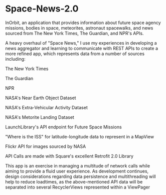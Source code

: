 # Space-News-2.0
InOrbit, an application that provides information about future space agency missions, bodies in space, meteorites, astronaut spacewalks, and news sourced from The New York Times, The Guardian, and NPR's APIs. 

A heavy overhaul of "Space News," I use my experiences in developing a news aggregator and learning to communicate with REST APIs to create a more refined app, which represents data from a number of sources including: 

The New York Times

The Guardian 

NPR 

NASA's Near Earth Object Dataset

NASA's Extra-Vehicular Activity Dataset

NASA's Metorite Landing Dataset

LaunchLibrary's API endpoint for Future Space Missions 

"Where is the ISS" for latitude-longitude data to represent in a MapView 

Flickr API for images sourced by NASA 

API Calls are made with Square's excellent Retrofit 2.0 Library 

This app is an exercise in managing a multitude of network calls while aiming to provide a fluid user experience. As development continues, design considerations regarding data persistence and multithreading will help to reduce loadtimes, as the above-mentioned API data will be separated into several RecyclerViews represented within a ViewPager
